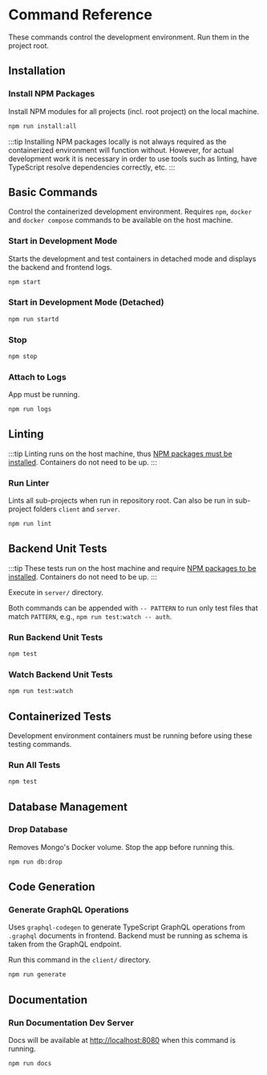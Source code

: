 # Command Reference

These commands control the development environment. Run them in the project
root.

## Installation

### Install NPM Packages

Install NPM modules for all projects (incl. root project) on the local machine.

```bash
npm run install:all
```

:::tip Installing NPM packages locally is not always required as the
containerized environment will function without. However, for actual development
work it is necessary in order to use tools such as linting, have TypeScript
resolve dependencies correctly, etc. :::

## Basic Commands

Control the containerized development environment. Requires `npm`, `docker` and
`docker compose` commands to be available on the host machine.

### Start in Development Mode

Starts the development and test containers in detached mode and displays the
backend and frontend logs.

```bash
npm start
```

### Start in Development Mode (Detached)

```bash
npm run startd
```

### Stop

```bash
npm stop
```

### Attach to Logs

App must be running.

```bash
npm run logs
```

## Linting

:::tip Linting runs on the host machine, thus
[NPM packages must be installed](#installation). Containers do not need to be
up. :::

### Run Linter

Lints all sub-projects when run in repository root. Can also be run in
sub-project folders `client` and `server`.

```bash
npm run lint
```

## Backend Unit Tests

:::tip These tests run on the host machine and require
[NPM packages to be installed](#installation). Containers do not need to be up.
:::

Execute in `server/` directory.

Both commands can be appended with `-- PATTERN` to run only test files that
match `PATTERN`, e.g., `npm run test:watch -- auth`.

### Run Backend Unit Tests

```bash
npm test
```

### Watch Backend Unit Tests

```bash
npm run test:watch
```

## Containerized Tests

Development environment containers must be running before using these testing
commands.

### Run All Tests

```bash
npm test
```

## Database Management

### Drop Database

Removes Mongo's Docker volume. Stop the app before running this.

```bash
npm run db:drop
```

## Code Generation

### Generate GraphQL Operations

Uses `graphql-codegen` to generate TypeScript GraphQL operations from `.graphql`
documents in frontend. Backend must be running as schema is taken from the
GraphQL endpoint.

Run this command in the `client/` directory.

```bash
npm run generate
```

## Documentation

### Run Documentation Dev Server

Docs will be available at [http://localhost:8080](http://localhost:8080) when
this command is running.

```bash
npm run docs
```
